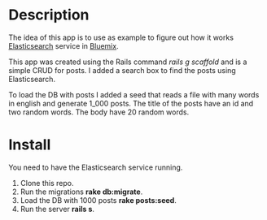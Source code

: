 # Description
The idea of this app is to use as example to figure out how it works [Elasticsearch](https://www.elastic.co/)
service in [Bluemix](https://console.ng.bluemix.net/).

This app was created using the Rails command *rails g scaffold* and is a simple
CRUD for posts. I added a search box to find the posts using Elasticsearch.

To load the DB with posts I added a seed that reads a file with many words in
english and generate 1_000 posts.
The title of the posts have an id and two random words. The body have 20 random words.

# Install
You need to have the Elasticsearch service running.
1. Clone this repo.
2. Run the migrations **rake db:migrate**.
3. Load the DB with 1000 posts **rake posts:seed**.
4. Run the server **rails s**.
